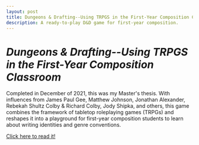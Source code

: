 ```yaml
---
layout: post
title: Dungeons & Drafting--Using TRPGS in the First-Year Composition Classroom
description: A ready-to-play D&D game for first-year composition. 
---
```


*Dungeons & Drafting--Using TRPGS in the First-Year Composition Classroom*
============
Completed in December of 2021, this was my Master's thesis. With influences from James Paul Gee, Matthew Johnson, Jonathan Alexander, Rebekah Shultz Colby & Richard Colby, Jody Shipka, and others, this game combines the framework of tabletop roleplaying games (TRPGs) and reshapes it into a playground for first-year composition students to learn about writing identities and genre conventions.

[Click here to read it!](https://nsuworks.nova.edu/hcas_etd_all/65/)